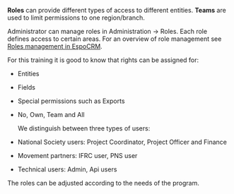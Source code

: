 


**Roles** can provide different types of access to different entities. **Teams** are used to limit permissions to one region/branch. 

Administrator can manage roles in Administration -> Roles. Each role defines access to certain areas. For an overview of role management see [Roles management in EspoCRM](https://docs.espocrm.com/administration/roles-management/).  

For this training it is good to know that rights can be assigned for: 

- Entities 

- Fields 

- Special permissions such as Exports 

- No, Own, Team and All



  We distinguish between three types of users: 

- National Society users: Project Coordinator, Project Officer and Finance 

- Movement partners: IFRC user, PNS user 

- Technical users: Admin, Api users 


  

The roles can be adjusted according to the needs of the program. 
